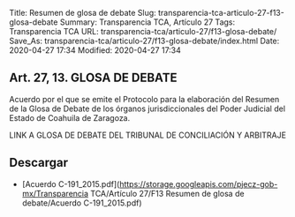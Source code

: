 Title: Resumen de glosa de debate
Slug: transparencia-tca-articulo-27-f13-glosa-debate
Summary: Transparencia TCA, Artículo 27
Tags: Transparencia TCA
URL: transparencia-tca/articulo-27/f13-glosa-debate/
Save_As: transparencia-tca/articulo-27/f13-glosa-debate/index.html
Date: 2020-04-27 17:34
Modified: 2020-04-27 17:34


## Art. 27, 13. GLOSA DE DEBATE

Acuerdo por el que se emite el Protocolo para la elaboración del Resumen de la Glosa de Debate de los órganos jurisdiccionales del Poder Judicial del Estado de Coahuila de Zaragoza.

LINK A GLOSA DE DEBATE DEL TRIBUNAL DE CONCILIACIÓN Y ARBITRAJE



## Descargar


* [Acuerdo C-191_2015.pdf](https://storage.googleapis.com/pjecz-gob-mx/Transparencia TCA/Artículo 27/F13 Resumen de glosa de debate/Acuerdo C-191_2015.pdf)


